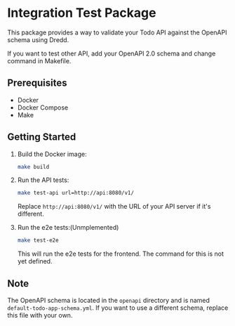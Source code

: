 # Integration Test Package

This package provides a way to validate your Todo API against the OpenAPI schema using Dredd.

If you want to test other API, add your OpenAPI 2.0 schema and change command in Makefile.

## Prerequisites

- Docker
- Docker Compose
- Make

## Getting Started

1. Build the Docker image:

    ```bash
    make build
    ```

2. Run the API tests:

    ```bash
    make test-api url=http://api:8080/v1/
    ```

    Replace `http://api:8080/v1/` with the URL of your API server if it's different.

3. Run the e2e tests:(Unmplemented)

    ```bash
    make test-e2e
    ```

    This will run the e2e tests for the frontend. The command for this is not yet defined.

## Note

The OpenAPI schema is located in the `openapi` directory and is named `default-todo-app-schema.yml`. If you want to use a different schema, replace this file with your own.
